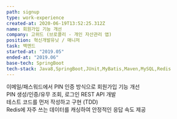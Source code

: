 ```yaml
---
path: signup
type: work-experience
created-at: 2020-06-19T13:52:25.312Z
name: 회원가입 기능 개선
company: 고위드 (브로콜리 - 개인 자산관리 앱)
position: 혁신개발유닛 / 매니저
task: 백엔드
started-at: "2019.05"
ended-at: "2019.06"
base-tech: SpringBoot
tech-stack: Java8,SpringBoot,JUnit,MyBatis,Maven,MySQL,Redis
---
```

이메일/패스워드에서 PIN 인증 방식으로 회원가입 기능 개선<br/>
PIN 생성/인증/유무 조회, 로그인 REST API 개발<br/>
테스트 코드를 먼저 작성하고 구현 (TDD)<br/>
Redis에 자주 쓰는 데이터를 캐싱하여 안정적인 응답 속도 제공